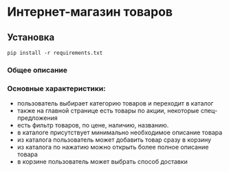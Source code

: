 # Интернет-магазин товаров

## Установка

```
pip install -r requirements.txt
```
### Общее описание


### Основные характеристики:
* пользователь выбирает категорию товаров и переходит в каталог
* также на главной странице есть товары по акции, некоторые спец-предложения
* есть фильтр товаров,  по цене, наличию, названию.
* в каталоге присутствует минимально необходимое описание товара
* из каталога пользователь может добавить товар сразу в корзину
* из каталога по нажатию можно открыть более полное описание товара
* в корзине пользователь может выбрать способ доставки
